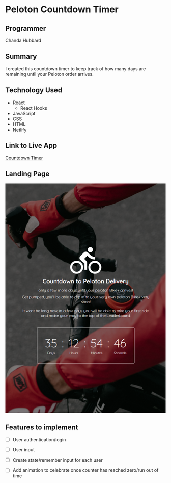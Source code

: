 # Peloton Countdown Timer

## Programmer
Chanda Hubbard

## Summary

I created this countdown timer to keep track of how many days are remaining until your Peloton order arrives.

## Technology Used
- React
    - React Hooks
- JavaScript
- CSS
- HTML
- Netlify

## Link to Live App

[Countdown Timer](https://clever-dubinsky-10612d.netlify.app/)

## Landing Page

![](./src/images/countdown-screen.png)

## Features to implement

- [ ] User authentication/login
- [ ] User input
- [ ] Create state/remember input for each user
- [ ] Add animation to celebrate once counter has reached zero/run out of time



<!-- # Getting Started with Create React App

This project was bootstrapped with [Create React App](https://github.com/facebook/create-react-app).

## Available Scripts

In the project directory, you can run:

### `npm start`

Runs the app in the development mode.\
Open [http://localhost:3000](http://localhost:3000) to view it in the browser. -->


